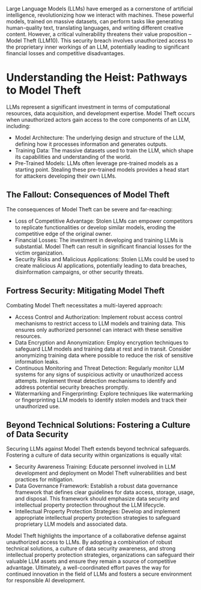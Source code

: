 Large Language Models (LLMs) have emerged as a cornerstone of artificial intelligence, revolutionizing how we interact with machines. These powerful models, trained on massive datasets, can perform tasks like generating human-quality text, translating languages, and writing different creative content. However, a critical vulnerability threatens their value proposition – Model Theft (LLM10). This security breach involves unauthorized access to the proprietary inner workings of an LLM, potentially leading to significant financial losses and competitive disadvantages.

# Understanding the Heist: Pathways to Model Theft

LLMs represent a significant investment in terms of computational resources, data acquisition, and development expertise. Model Theft occurs when unauthorized actors gain access to the core components of an LLM, including:

- Model Architecture: The underlying design and structure of the LLM, defining how it processes information and generates outputs.
- Training Data: The massive datasets used to train the LLM, which shape its capabilities and understanding of the world.
- Pre-Trained Models: LLMs often leverage pre-trained models as a starting point. Stealing these pre-trained models provides a head start for attackers developing their own LLMs.
## The Fallout: Consequences of Model Theft

The consequences of Model Theft can be severe and far-reaching:

- Loss of Competitive Advantage: Stolen LLMs can empower competitors to replicate functionalities or develop similar models, eroding the competitive edge of the original owner.
- Financial Losses: The investment in developing and training LLMs is substantial. Model Theft can result in significant financial losses for the victim organization.
- Security Risks and Malicious Applications: Stolen LLMs could be used to create malicious AI applications, potentially leading to data breaches, disinformation campaigns, or other security threats.
## Fortress Security: Mitigating Model Theft

Combating Model Theft necessitates a multi-layered approach:

- Access Control and Authorization: Implement robust access control mechanisms to restrict access to LLM models and training data. This ensures only authorized personnel can interact with these sensitive resources.
- Data Encryption and Anonymization: Employ encryption techniques to safeguard LLM models and training data at rest and in transit. Consider anonymizing training data where possible to reduce the risk of sensitive information leaks.
- Continuous Monitoring and Threat Detection: Regularly monitor LLM systems for any signs of suspicious activity or unauthorized access attempts. Implement threat detection mechanisms to identify and address potential security breaches promptly.
- Watermarking and Fingerprinting: Explore techniques like watermarking or fingerprinting LLM models to identify stolen models and track their unauthorized use.
## Beyond Technical Solutions: Fostering a Culture of Data Security

Securing LLMs against Model Theft extends beyond technical safeguards. Fostering a culture of data security within organizations is equally vital:

- Security Awareness Training: Educate personnel involved in LLM development and deployment on Model Theft vulnerabilities and best practices for mitigation.
- Data Governance Framework: Establish a robust data governance framework that defines clear guidelines for data access, storage, usage, and disposal. This framework should emphasize data security and intellectual property protection throughout the LLM lifecycle.
- Intellectual Property Protection Strategies: Develop and implement appropriate intellectual property protection strategies to safeguard proprietary LLM models and associated data.


Model Theft highlights the importance of a collaborative defense against unauthorized access to LLMs. By adopting a combination of robust technical solutions, a culture of data security awareness, and strong intellectual property protection strategies, organizations can safeguard their valuable LLM assets and ensure they remain a source of competitive advantage. Ultimately, a well-coordinated effort paves the way for continued innovation in the field of LLMs and fosters a secure environment for responsible AI development.
